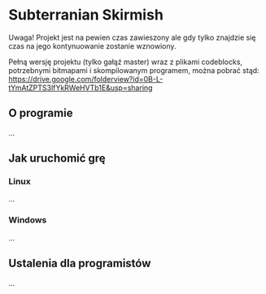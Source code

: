 Subterranian Skirmish
====

Uwaga! Projekt jest na pewien czas zawieszony ale gdy tylko znajdzie się czas na jego kontynuowanie zostanie wznowiony.

Pełną wersję projektu (tylko gałąź master) wraz z plikami codeblocks, potrzebnymi bitmapami i skompilowanym programem, można pobrać stąd:
https://drive.google.com/folderview?id=0B-L-tYmAtZPTS3lfYkRWeHVTb1E&usp=sharing

## O programie

...

## Jak uruchomić grę

### Linux ###
...

### Windows ###
...

## Ustalenia dla programistów

...
